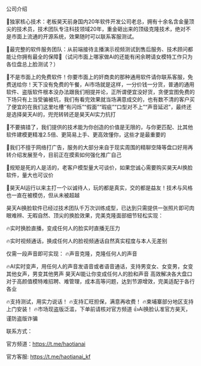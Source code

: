 公司介绍 

📼独家核心技术：老板昊天前身国内20年软件开发公司老总，拥有十余名含金量顶尖的技术员，技术团队专注科技领域20年，重金砸出来的顶级克隆技术，绝对不是市面上流通的开源系统，效果随时可以联系客服测试。

📼最完整的软件服务团队：从前端接待主播演示视频测试到售后服务、技术顾问都能让你拥有最全的保障🌊（试问市面上哪家做Ai的还能有闲余聘请女模特工作只为各位盘总上脸测试？）

📼不是市面上的免费软件！你要市面上的奸商卖的那种通用软件请你联系客服，免费送给你！天下没有免费的午餐，Ai市场就是这样，一分价钱一分货，普通的通用软件、盗版软件根本没办法跟我们相提并论，正所谓便宜没好货，贪便宜图免费的下场只有上当受骗被坑，我们有看完效果就当场满意成交的，也有数不清的客户买了便宜的在我们这里吐槽“有闪烁”“假面”“瑕疵”“口型对不上”“声音延迟”，最终还是选择昊天AI的，兜兜转转还是昊天AI实力抗打

📼不要搞错了，我们提供的技术能为你创造的价值是无限的，与你更匹配、比其他软件建模更精准2.5倍、更简易上手、更高效懂你，这些才是最重要的

📼我们不擅于网络打广告，服务的大部分来自于现实周围的精聊空降等盘口好用再转介绍发展至今，目前正在摸索如何强化推广自己

📼规矩是死的人是活的，老客户模型量大可谈价，如果您诚心需要购买昊天AI换脸软件，量大也可议价

📼昊天AI运行以来主打一个以诚待人，玩的都是真实，交的都是益友！技术与风格也一直在被模仿，但从未被超越

昊天Ai换脸软件已经过技术团队千万次训练成型，已达到只需提供一张照片即可肉眼难辨、无暇自然、顶尖的换脸效果，完美克隆面部细节轻松实现：

🔥实时换脸直播，变成任何人的脸实时直播无压力

🔥实时视频通话，换成任何人的脸视频通话自然真实程度与本人无差别

仅需一段声音即可实现：
🔥声音克隆，克隆任何人的声音

🔥AI实时变声，用任何人的声音发语音或者语音通话，支持男变女、女变男，女变其他女声，男变其他男声 昊天AI能让你变成任何人的脸和声音 高效解决各大盘口对于高颜值模特难招聘、难管理，成本高等问题，达到节源增效，完美适配于各行各业

🔥支持测试，用实力说话！ 🔥支持汇旺担保，满意再收费！ 🔥柬埔寨部分地区支持上门安装！ 🔥市场现盗版泛滥，下单前请核对官方频道 👍Ai换脸认准官方昊天，谨防盗版诈骗

联系方式：

官方频道：https://t.me/haotianai

官方客服:  https://t.me/haotianai_kf
